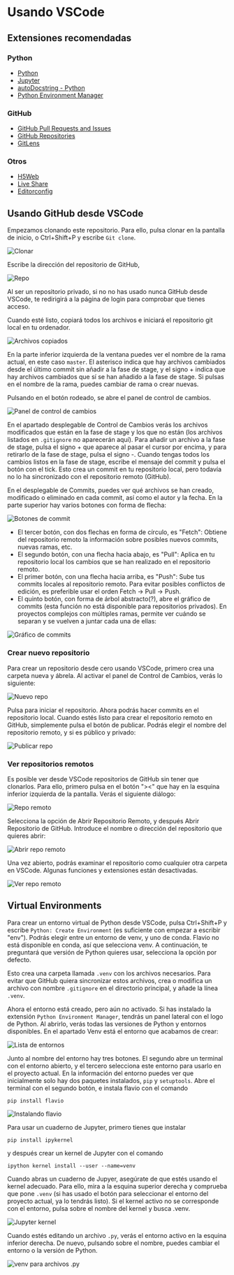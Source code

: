 # Usando VSCode

## Extensiones recomendadas

### Python

* [Python](https://marketplace.visualstudio.com/items?itemName=ms-python.python)
* [Jupyter](https://marketplace.visualstudio.com/items?itemName=ms-toolsai.jupyter)
* [autoDocstring - Python](https://marketplace.visualstudio.com/items?itemName=njpwerner.autodocstring)
* [Python Environment Manager](https://marketplace.visualstudio.com/items?itemName=donjayamanne.python-environment-manager)

### GitHub

* [GitHub Pull Requests and Issues](https://marketplace.visualstudio.com/items?itemName=GitHub.vscode-pull-request-github)
* [GitHub Repositories](https://marketplace.visualstudio.com/items?itemName=GitHub.remotehub)
* [GitLens](https://marketplace.visualstudio.com/items?itemName=eamodio.gitlens)

### Otros

* [H5Web](https://marketplace.visualstudio.com/items?itemName=h5web.vscode-h5web)
* [Live Share](https://marketplace.visualstudio.com/items?itemName=MS-vsliveshare.vsliveshare-pack)
* [Editorconfig](https://marketplace.visualstudio.com/items?itemName=EditorConfig.EditorConfig)

## Usando GitHub desde VSCode

Empezamos clonando este repositorio. Para ello, pulsa clonar en la pantalla de inicio, o Ctrl+Shift+P y escribe `Git clone`.

![Clonar](01.png)

Escribe la dirección del repositorio de GitHub,

![Repo](02.png)

Al ser un repositorio privado, si no no has usado nunca GitHub desde VSCode, te redirigirá a la página de login para comprobar que tienes acceso.

Cuando esté listo, copiará todos los archivos e iniciará el repositorio git local en tu ordenador.

![Archivos copiados](03.png)

En la parte inferior izquierda de la ventana puedes ver el nombre de la rama actual, en este caso `master`. El asterisco indica que hay archivos cambiados desde el último commit sin añadir a la fase de stage, y el signo + indica que hay archivos cambiados que sí se han añadido a la fase de stage. Si pulsas en el nombre de la rama, puedes cambiar de rama o crear nuevas.

Pulsando en el botón rodeado, se abre el panel de control de cambios.

![Panel de control de cambios](04.png)

En el apartado desplegable de Control de Cambios verás los archivos modificados que están en la fase de stage y los que no están (los archivos listados en `.gitignore` no aparecerán aquí). Para añadir un archivo a la fase de stage, pulsa el signo + que aparece al pasar el cursor por encima, y para retirarlo de la fase de stage, pulsa el signo -. Cuando tengas todos los cambios listos en la fase de stage, escribe el mensaje del commit y pulsa el botón con el tick. Esto crea un commit en tu repositorio local, pero todavía no lo ha sincronizado con el repositorio remoto (GitHub).

En el desplegable de Commits, puedes ver qué archivos se han creado, modificado o eliminado en cada commit, así como el autor y la fecha. En la parte superior hay varios botones con forma de flecha:

![Botones de commit](05.png)

* El tercer botón, con dos flechas en forma de círculo, es "Fetch": Obtiene del repositorio remoto la información sobre posibles nuevos commits, nuevas ramas, etc.
* El segundo botón, con una flecha hacia abajo, es "Pull": Aplica en tu repositorio local los cambios que se han realizado en el repositorio remoto.
* El primer botón, con una flecha hacia arriba, es "Push": Sube tus commits locales al repositorio remoto. Para evitar posibles conflictos de edición, es preferible usar el orden Fetch -> Pull -> Push.
* El quinto botón, con forma de árbol abstracto(?), abre el gráfico de commits (esta función no está disponible para repositorios privados). En proyectos complejos con múltiples ramas, permite ver cuándo se separan y se vuelven a juntar cada una de ellas:

![Gráfico de commits](06.png)

### Crear nuevo repositorio

Para crear un repositorio desde cero usando VSCode, primero crea una carpeta nueva y ábrela. Al activar el panel de Control de Cambios, verás lo siguiente:

![Nuevo repo](07.png)

Pulsa para iniciar el repositorio. Ahora podrás hacer commits en el repositorio local. Cuando estés listo para crear el repositorio remoto en GitHub, simplemente pulsa el botón de publicar. Podrás elegir el nombre del repositorio remoto, y si es público y privado:

![Publicar repo](08.png)

### Ver repositorios remotos

Es posible ver desde VSCode repositorios de GitHub sin tener que clonarlos. Para ello, primero pulsa en el botón "><" que hay en la esquina inferior izquierda de la pantalla. Verás el siguiente diálogo:

![Repo remoto](09.png)

Selecciona la opción de Abrir Repositorio Remoto, y después Abrir Repositorio de GitHub. Introduce el nombre o dirección del repositorio que quieres abrir:

![Abrir repo remoto](10.png)

Una vez abierto, podrás examinar el repositorio como cualquier otra carpeta en VSCode. Algunas funciones y extensiones están desactivadas.

![Ver repo remoto](11.png)

## Virtual Environments

Para crear un entorno virtual de Python desde VSCode, pulsa Ctrl+Shift+P y escribe `Python: Create Environment` (es suficiente con empezar a escribir "env"). Podrás elegir entre un entorno de venv, y uno de conda. Flavio no está disponible en conda, así que selecciona venv. A continuación, te preguntará que versión de Python quieres usar, selecciona la opción por defecto.

Esto crea una carpeta llamada `.venv` con los archivos necesarios. Para evitar que GitHub quiera sincronizar estos archivos, crea o modifica un archivo con nombre `.gitignore` en el directorio principal, y añade la línea `.venv`.

Ahora el entorno está creado, pero aún no activado. Si has instalado la extensión `Python Environment Manager`, tendrás un panel lateral con el logo de Python. Al abrirlo, verás todas las versiones de Python y entornos disponibles. En el apartado Venv está el entorno que acabamos de crear:

![Lista de entornos](12.png)

Junto al nombre del entorno hay tres botones. El segundo abre un terminal con el entorno abierto, y el tercero selecciona este entorno para usarlo en el proyecto actual. En la información del entorno puedes ver que inicialmente solo hay dos paquetes instalados, `pip` y `setuptools`. Abre el terminal con el segundo botón, e instala flavio con el comando

```pip install flavio```

![Instalando flavio](13.png)

Para usar un cuaderno de Jupyter, primero tienes que instalar

```pip install ipykernel```

y después crear un kernel de Jupyter con el comando

```ipython kernel install --user --name=venv```

Cuando abras un cuaderno de Jupyer, asegúrate de que estés usando el kernel adecuado. Para ello, mira a la esquina superior derecha y comprueba que pone `.venv` (si has usado el botón para seleccionar el entorno del proyecto actual, ya lo tendrás listo). Si el kernel activo no se corresponde con el entorno, pulsa sobre el nombre del kernel y busca .venv.

![Jupyter kernel](14.png)

Cuando estés editando un archivo `.py`, verás el entorno activo en la esquina inferior derecha. De nuevo, pulsando sobre el nombre, puedes cambiar el entorno o la versión de Python.

![venv para archivos .py](15.png)
